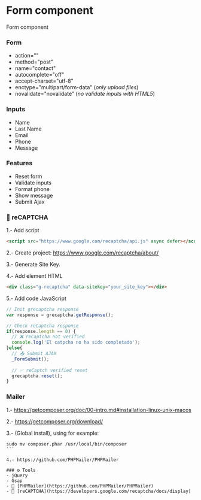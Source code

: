 # Form component
Form component

### Form
- action=""
- method="post"
- name="contact"
- autocomplete="off"
- accept-charset="utf-8"
- enctype="multipart/form-data" (_only upload files_)
- novalidate="novalidate" (_no validate inputs with HTML5_)

### Inputs
- Name
- Last Name
- Email
- Phone
- Message

### Features
- Reset form
- Validate inputs
- Format phone
- Show message
- Submit Ajax

### 🔄 reCAPTCHA
1.- Add script
```html
<script src="https://www.google.com/recaptcha/api.js" async defer></script>
```

2.- Create project: https://www.google.com/recaptcha/about/

3.- Generate Site Key.

4.- Add element HTML
```html
<div class="g-recaptcha" data-sitekey="your_site_key"></div>
```

5.- Add code JavaScript
```javascript
// Init grecaptcha response
var response = grecaptcha.getResponse();

// Check reCaptcha response
if(response.length == 0) {
  // ❌ reCaptcha not verified
  console.log('El catpcha no ha sido completado');
}else{
  // 📤 Submit AJAX
  _FormSubmit();
  
  // ✅ reCaptch verified reset
  grecaptcha.reset();
}
```

### Mailer
1.- https://getcomposer.org/doc/00-intro.md#installation-linux-unix-macos

2.- https://getcomposer.org/download/

3.- (Global install), using for example:
````
sudo mv composer.phar /usr/local/bin/composer
```

4.- https://github.com/PHPMailer/PHPMailer

### ⚙️ Tools
- jQuery
- Gsap
- 🔗 [PHPMailer](https://github.com/PHPMailer/PHPMailer)
- 🔗 [reCAPTCHA](https://developers.google.com/recaptcha/docs/display)
